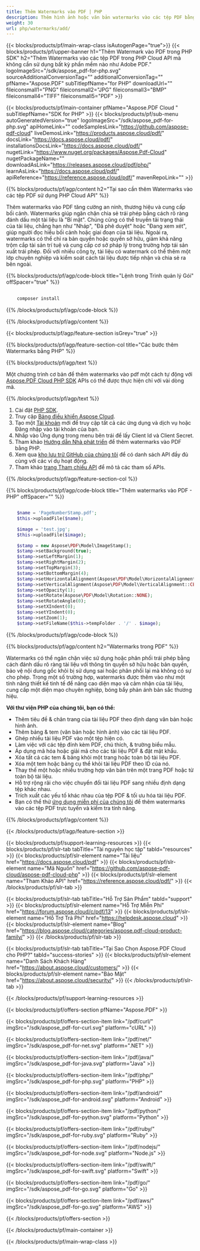 ```yaml
---
title: Thêm Watermarks vào PDF | PHP
description: Thêm hình ảnh hoặc văn bản watermarks vào các tệp PDF bằng cách sử dụng PHP và Aspose.PDF Cloud SDK. Bảo vệ hoặc thương hiệu tài liệu của bạn.
weight: 30
url: php/watermarks/add/
---
```


{{< blocks/products/pf/main-wrap-class isAutogenPage="true">}}
{{< blocks/products/pf/upper-banner h1="Thêm Watermark vào PDF trong PHP SDK" h2="Thêm Watermarks vào các tệp PDF trong PHP Cloud API mà không cần sử dụng bất kỳ phần mềm nào như Adobe PDF." logoImageSrc="/sdk/aspose_pdf-for-php.svg" sourceAdditionalConversionTag="" additionalConversionTag="" pfName="Aspose.PDF" subTitlepfName="for PHP" downloadUrl="" fileiconsmall1="PNG" fileiconsmall2="JPG" fileiconsmall3="BMP" fileiconsmall4="TIFF" fileiconsmall5="PDF" >}}

{{< blocks/products/pf/main-container pfName="Aspose.PDF Cloud " subTitlepfName="SDK for PHP" >}}
{{< blocks/products/pf/sub-menu autoGeneratedVersion="true" logoImageSrc="/sdk/aspose_pdf-for-php.svg" apiHomeLink="" codeSamplesLink="https://github.com/aspose-pdf-cloud" liveDemosLink="https://products.aspose.cloud/pdf/" docsLink="https://docs.aspose.cloud/pdf/" installationsDocsLink="https://docs.aspose.cloud/pdf/" nugetLink="https://www.nuget.org/packages/Aspose.Pdf-Cloud" nugetPackageName="" downloadAsLink="https://releases.aspose.cloud/pdf/php/" learnAsLink="https://docs.aspose.cloud/pdf/" apiReference="https://reference.aspose.cloud/pdf/" mavenRepoLink="" >}}

{{% blocks/products/pf/agp/content h2="Tại sao cần thêm Watermarks vào các tệp PDF sử dụng PHP Cloud API" %}}

Thêm watermarks vào PDF tăng cường an ninh, thương hiệu và cung cấp bối cảnh. Watermarks giúp ngăn chặn chia sẻ trái phép bằng cách rõ ràng đánh dấu một tài liệu là "Bí mật". Chúng cũng có thể truyền tải trạng thái của tài liệu, chẳng hạn như "Nháp", "Đã phê duyệt" hoặc "Đang xem xét", giúp người đọc hiểu bối cảnh hoặc giai đoạn của tài liệu. Ngoài ra, watermarks có thể chỉ ra bản quyền hoặc quyền sở hữu, giảm khả năng trộm cắp tài sản trí tuệ và cung cấp cơ sở pháp lý trong trường hợp tái sản xuất trái phép. Đối với nhiều công ty, tài liệu có watermark có thể thêm một lớp chuyên nghiệp và kiểm soát cách tài liệu được tiếp nhận và chia sẻ ra bên ngoài.

{{% blocks/products/pf/agp/code-block title="Lệnh trong Trình quản lý Gói" offSpacer="true" %}}

```bash
     
    composer install

```

{{% /blocks/products/pf/agp/code-block %}}

{{% /blocks/products/pf/agp/content %}}

{{< blocks/products/pf/agp/feature-section isGrey="true" >}}

{{% blocks/products/pf/agp/feature-section-col title="Các bước thêm Watermarks bằng PHP" %}}

{{% blocks/products/pf/agp/text %}}

Một chương trình cơ bản để thêm watermarks vào pdf một cách tự động với
[Aspose.PDF Cloud PHP SDK](https://products.aspose.cloud/pdf/php/)
APIs có thể được thực hiện chỉ với vài dòng mã.

{{% /blocks/products/pf/agp/text %}}

1. Cài đặt [PHP SDK](https://pypi.org/project/asposepdfcloud/).
1. Truy cập [Bảng điều khiển Aspose Cloud](https://dashboard.aspose.cloud/).
1. Tạo một [Tài khoản](https://docs.aspose.cloud/display/storagecloud/Creating+and+Managing+Account) mới để truy cập tất cả các ứng dụng và dịch vụ hoặc Đăng nhập vào tài khoản của bạn.
1. Nhấp vào Ứng dụng trong menu bên trái để lấy Client Id và Client Secret.
1. Tham khảo [Hướng dẫn Nhà phát triển](https://docs.aspose.cloud/pdf/working-with-stamps/) để thêm watermarks vào PDF bằng PHP.
1. Xem qua [kho lưu trữ GitHub của chúng tôi](https://github.com/aspose-pdf-cloud/aspose-pdf-cloud-php) để có danh sách API đầy đủ cùng với các ví dụ hoạt động.
1. Tham khảo [trang Tham chiếu API](https://reference.aspose.cloud/pdf/#/Document) để mô tả các tham số APIs.

{{% /blocks/products/pf/agp/feature-section-col %}}


{{% blocks/products/pf/agp/code-block title="Thêm watermarks vào PDF - PHP" offSpacer="" %}}

```php

	$name = 'PageNumberStamp.pdf';
	$this->uploadFile($name);

	$image = 'test.jpg';
	$this->uploadFile($image);

	$stamp = new Aspose\PDF\Model\ImageStamp();
	$stamp->setBackground(true);
	$stamp->setLeftMargin(1);
	$stamp->setRightMargin(2);
	$stamp->setTopMargin(3);
	$stamp->setBottomMargin(4);
	$stamp->setHorizontalAlignment(Aspose\PDF\Model\HorizontalAlignment::CENTER);
	$stamp->setVerticalAlignment(Aspose\PDF\Model\VerticalAlignment::CENTER);
	$stamp->setOpacity(1);
	$stamp->setRotate(Aspose\PDF\Model\Rotation::NONE);
	$stamp->setRotateAngle(0);
	$stamp->setXIndent(0);
	$stamp->setYIndent(0);
	$stamp->setZoom(1);
	$stamp->setFileName($this->tempFolder . '/' . $image);
```

{{% /blocks/products/pf/agp/code-block %}}

{{% blocks/products/pf/agp/content h2="Watermarks trong PDF" %}}

Watermarks có thể ngăn chặn việc sử dụng hoặc phân phối trái phép bằng cách đánh dấu rõ ràng tài liệu với thông tin quyền sở hữu hoặc bản quyền, bảo vệ nội dung gốc khỏi bị sử dụng sai hoặc phân phối lại mà không có sự cho phép.
Trong một số trường hợp, watermarks được thêm vào như một tính năng thiết kế tinh tế để nâng cao diện mạo và cảm nhận của tài liệu, cung cấp một diện mạo chuyên nghiệp, bóng bẩy phản ánh bản sắc thương hiệu.

**Với thư viện PHP của chúng tôi, bạn có thể:**

+ Thêm tiêu đề & chân trang của tài liệu PDF theo định dạng văn bản hoặc hình ảnh.
+ Thêm bảng & tem (văn bản hoặc hình ảnh) vào các tài liệu PDF.
+ Ghép nhiều tài liệu PDF vào một tệp hiện có.
+ Làm việc với các tệp đính kèm PDF, chú thích, & trường biểu mẫu.
+ Áp dụng mã hóa hoặc giải mã cho các tài liệu PDF & đặt mật khẩu.
+ Xóa tất cả các tem & bảng khỏi một trang hoặc toàn bộ tài liệu PDF.
+ Xóa một tem hoặc bảng cụ thể khỏi tài liệu PDF theo ID của nó.
+ Thay thế một hoặc nhiều trường hợp văn bản trên một trang PDF hoặc từ toàn bộ tài liệu.
+ Hỗ trợ rộng rãi cho việc chuyển đổi tài liệu PDF sang nhiều định dạng tệp khác nhau.
+ Trích xuất các yếu tố khác nhau của tệp PDF & tối ưu hóa tài liệu PDF.
+ Bạn có thể thử [ứng dụng miễn phí của chúng tôi](https://products.aspose.app/pdf/watermark) để thêm watermarks vào các tệp PDF trực tuyến và kiểm tra tính năng.

{{% /blocks/products/pf/agp/content %}}

{{< /blocks/products/pf/agp/feature-section >}}

{{< blocks/products/pf/support-learning-resources >}}
{{< blocks/products/pf/slr-tab tabTitle="Tài nguyên học tập" tabId="resources" >}}
{{< blocks/products/pf/slr-element name="Tài liệu" href="https://docs.aspose.cloud/pdf" >}}
{{< blocks/products/pf/slr-element name="Mã Nguồn" href="https://github.com/aspose-pdf-cloud/aspose-pdf-cloud-php" >}}
{{< blocks/products/pf/slr-element name="Tham Khảo API" href="https://reference.aspose.cloud/pdf/" >}}
{{< /blocks/products/pf/slr-tab >}}

{{< blocks/products/pf/slr-tab tabTitle="Hỗ Trợ Sản Phẩm" tabId="support" >}}
{{< blocks/products/pf/slr-element name="Hỗ Trợ Miễn Phí" href="https://forum.aspose.cloud/c/pdf/13" >}}
{{< blocks/products/pf/slr-element name="Hỗ Trợ Trả Phí" href="https://helpdesk.aspose.cloud" >}}
{{< blocks/products/pf/slr-element name="Blog" href="https://blog.aspose.cloud/categories/aspose.pdf-cloud-product-family/" >}}
{{< /blocks/products/pf/slr-tab >}}

{{< blocks/products/pf/slr-tab tabTitle="Tại Sao Chọn Aspose.PDF Cloud cho PHP?" tabId="success-stories" >}}
{{< blocks/products/pf/slr-element name="Danh Sách Khách Hàng" href="https://about.aspose.cloud/customers/" >}}
{{< blocks/products/pf/slr-element name="Bảo Mật" href="https://about.aspose.cloud/security/" >}}
{{< /blocks/products/pf/slr-tab >}}

{{< /blocks/products/pf/support-learning-resources >}}

{{< blocks/products/pf/offers-section pfName="Aspose.PDF" >}}

{{< blocks/products/pf/offers-section-item link="/pdf/curl/" imgSrc="/sdk/aspose_pdf-for-curl.svg" platform="cURL" >}}

{{< blocks/products/pf/offers-section-item link="/pdf/net/" imgSrc="/sdk/aspose_pdf-for-net.svg" platform=".NET" >}}

{{< blocks/products/pf/offers-section-item link="/pdf/java/" imgSrc="/sdk/aspose_pdf-for-java.svg" platform="Java" >}}

{{< blocks/products/pf/offers-section-item link="/pdf/php/" imgSrc="/sdk/aspose_pdf-for-php.svg" platform="PHP" >}}

{{< blocks/products/pf/offers-section-item link="/pdf/android/" imgSrc="/sdk/aspose_pdf-for-android.svg" platform="Android" >}}

{{< blocks/products/pf/offers-section-item link="/pdf/python/" imgSrc="/sdk/aspose_pdf-for-python.svg" platform="Python" >}}

{{< blocks/products/pf/offers-section-item link="/pdf/ruby/" imgSrc="/sdk/aspose_pdf-for-ruby.svg" platform="Ruby" >}}

{{< blocks/products/pf/offers-section-item link="/pdf/nodejs/" imgSrc="/sdk/aspose_pdf-for-node.svg" platform="Node.js" >}}

{{< blocks/products/pf/offers-section-item link="/pdf/swift/" imgSrc="/sdk/aspose_pdf-for-swift.svg" platform="Swift" >}}

{{< blocks/products/pf/offers-section-item link="/pdf/go/" imgSrc="/sdk/aspose_pdf-for-go.svg" platform="Go" >}}

{{< blocks/products/pf/offers-section-item link="/pdf/aws/" imgSrc="/sdk/aspose_pdf-for-go.svg" platform="AWS" >}}

{{< /blocks/products/pf/offers-section >}}

<!-- về tập tin Kết Thúc -->

{{< /blocks/products/pf/main-container >}}

{{< /blocks/products/pf/main-wrap-class >}}
